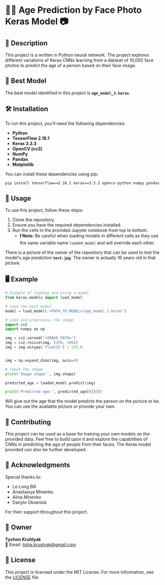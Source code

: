 # 🧑‍🎓 Age Prediction by Face Photo Keras Model 📷

## 📝 Description
This project is a written in Python neural network. The project explores different variations of Keras CNNs learning from a dataset of 10,000 face photos to predict the age of a person based on their face image.

## 🌟 Best Model
The best model identified in this project is **`age_model_3.keras`**.

## 🛠️ Installation
To run this project, you'll need the following dependencies:
- **Python**
- **TensorFlow 2.16.1**
- **Keras 3.3.3**
- **OpenCV (cv2)**
- **NumPy**
- **Pandas**
- **Matplotlib**

You can install these dependencies using pip:
```bash
pip install tensorflow==2.16.1 keras==3.3.3 opencv-python numpy pandas matplotlib
```

## 🚀 Usage
To use this project, follow these steps:

1. Clone the repository.
2. Ensure you have the required dependencies installed.
3. Run the cells in the provided Jupyter notebook from top to bottom.
   - **❗ Note:** Be careful when loading models in different cells as they use the same variable name `loaded_model` and will override each other.

There is a picture of the owner of the repository that can be used to test the model's age prediction **`test.jpg`**. The owner is actually 16 years old in that picture.

## 🖥️ Example
```python
# Example of loading and using a model
from keras.models import load_model

# Load the best model
model = load_model('<PATH_TO_MODEL>/age_model_3.keras')

# Load and preprocess the image
import cv2
import numpy as np

img = cv2.imread("<IMAGE_PATH>")  
img = cv2.resize(img, (200, 200))  
img = img.astype('float32') / 255.0  


img = np.expand_dims(img, axis=0)

# Check the shape
print('Image shape:', img.shape)

predicted_age = loaded_model.predict(img)

print('Predicted age:', predicted_age[0][0])
```

Will give out the age that the model predicts the person on the picture to be. You can use the available picture or provide your own. 

## 🤝 Contributing
This project can be used as a base for training your own models on the provided data. Feel free to build upon it and explore the capabilities of CNNs in predicting the age of people from their faces. The Keras model provided can also be further developed. 

## 🙏 Acknowledgments
Special thanks to:
- Le Long Bill
- Anastasiya Minenko
- Alina Minenko
- Danylo Okseniuk 

For their support throughout this project.

## 👤 Owner
**Tychon Kruhlyak**  
📧 Email: [tisha.kruglyak@gmail.com](mailto:tisha.kruglyak@gmail.com)

## 📄 License
This project is licensed under the MIT License. For more information, see the [LICENSE](LICENSE) file.
